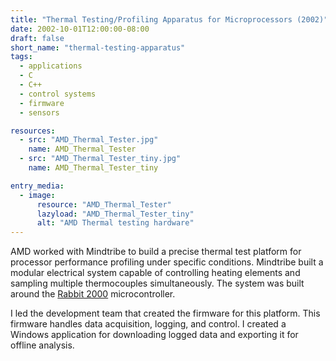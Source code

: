 ```yaml
---
title: "Thermal Testing/Profiling Apparatus for Microprocessors (2002)"
date: 2002-10-01T12:00:00-08:00
draft: false
short_name: "thermal-testing-apparatus"
tags:
  - applications
  - C
  - C++
  - control systems
  - firmware
  - sensors

resources:
  - src: "AMD_Thermal_Tester.jpg"
    name: AMD_Thermal_Tester
  - src: "AMD_Thermal_Tester_tiny.jpg"
    name: AMD_Thermal_Tester_tiny

entry_media:
  - image:
      resource: "AMD_Thermal_Tester"
      lazyload: "AMD_Thermal_Tester_tiny"
      alt: "AMD Thermal testing hardware"
---
```

AMD worked with Mindtribe to build a precise thermal test platform for processor performance profiling under specific conditions. Mindtribe built a modular electrical system capable of controlling heating elements and sampling multiple thermocouples simultaneously. The system was built around the [Rabbit 2000](https://www.digi.com/support/productdetail?pid=4667) microcontroller.

I led the development team that created the firmware for this platform. This firmware handles data acquisition, logging, and control. I created a Windows application for downloading logged data and exporting it for offline analysis.
